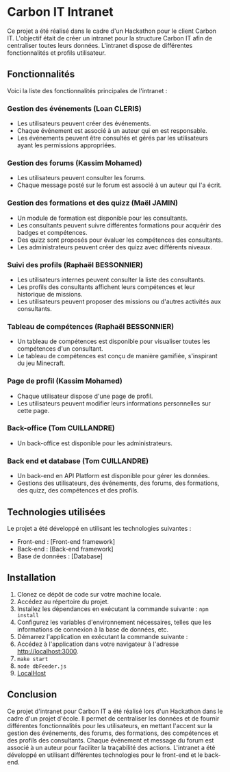 # Carbon IT Intranet

Ce projet a été réalisé dans le cadre d'un Hackathon pour le client Carbon IT. L'objectif était de créer un intranet pour la structure Carbon IT afin de centraliser toutes leurs données. L'intranet dispose de différentes fonctionnalités et profils utilisateur.

## Fonctionnalités

Voici la liste des fonctionnalités principales de l'intranet :

### Gestion des événements (**Loan CLERIS**)

- Les utilisateurs peuvent créer des événements.
- Chaque événement est associé à un auteur qui en est responsable.
- Les événements peuvent être consultés et gérés par les utilisateurs ayant les permissions appropriées.

### Gestion des forums (**Kassim Mohamed**)

- Les utilisateurs peuvent consulter les forums.
- Chaque message posté sur le forum est associé à un auteur qui l'a écrit.

### Gestion des formations et des quizz (**Maël JAMIN**)

- Un module de formation est disponible pour les consultants.
- Les consultants peuvent suivre différentes formations pour acquérir des badges et compétences.
- Des quizz sont proposés pour évaluer les compétences des consultants.
- Les administrateurs peuvent créer des quizz avec différents niveaux.

### Suivi des profils (**Raphaël BESSONNIER**)

- Les utilisateurs internes peuvent consulter la liste des consultants.
- Les profils des consultants affichent leurs compétences et leur historique de missions.
- Les utilisateurs peuvent proposer des missions ou d'autres activités aux consultants.

### Tableau de compétences (**Raphaël BESSONNIER**)

- Un tableau de compétences est disponible pour visualiser toutes les compétences d'un consultant.
- Le tableau de compétences est conçu de manière gamifiée, s'inspirant du jeu Minecraft.
### Page de profil (**Kassim Mohamed**)

- Chaque utilisateur dispose d'une page de profil.
- Les utilisateurs peuvent modifier leurs informations personnelles sur cette page.

### Back-office (**Tom CUILLANDRE**)

- Un back-office est disponible pour les administrateurs.

### Back end et database (**Tom CUILLANDRE**)

- Un back-end en API Platform est disponible pour gérer les données.
- Gestions des utilisateurs, des événements, des forums, des formations, des quizz, des compétences et des profils.

## Technologies utilisées

Le projet a été développé en utilisant les technologies suivantes :

- Front-end : [Front-end framework]
- Back-end : [Back-end framework]
- Base de données : [Database]

## Installation

1. Clonez ce dépôt de code sur votre machine locale.
2. Accédez au répertoire du projet.
3. Installez les dépendances en exécutant la commande suivante :
```npm install```
4. Configurez les variables d'environnement nécessaires, telles que les informations de connexion à la base de données, etc.
5. Démarrez l'application en exécutant la commande suivante :
6. Accédez à l'application dans votre navigateur à l'adresse [http://localhost:3000](http://localhost:3000).
7. ```make start```
8. ```node dbFeeder.js```
9. [LocalHost](http://localhost:8090/_/)

## Conclusion

Ce projet d'intranet pour Carbon IT a été réalisé lors d'un Hackathon dans le cadre d'un projet d'école. Il permet de centraliser les données et de fournir différentes fonctionnalités pour les utilisateurs, en mettant l'accent sur la gestion des événements, des forums, des formations, des compétences et des profils des consultants. Chaque événement et message du forum est associé à un auteur pour faciliter la traçabilité des actions. L'intranet a été développé en utilisant différentes technologies pour le front-end et le back-end.




